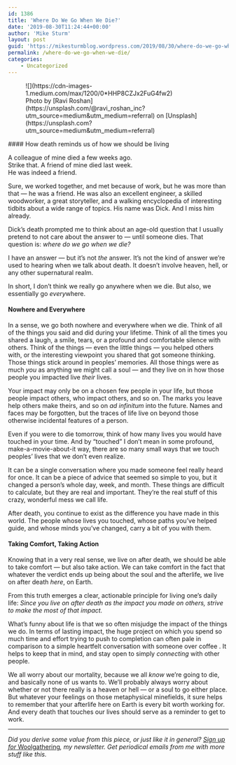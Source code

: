 ```yaml
---
id: 1386
title: 'Where Do We Go When We Die?'
date: '2019-08-30T11:24:44+00:00'
author: 'Mike Sturm'
layout: post
guid: 'https://mikesturmblog.wordpress.com/2019/08/30/where-do-we-go-when-we-die/'
permalink: /where-do-we-go-when-we-die/
categories:
    - Uncategorized
---
```


<figure class="wp-caption">![](https://cdn-images-1.medium.com/max/1200/0*HHP8CZJx2FuG4fw2)<figcaption class="wp-caption-text">Photo by [Ravi Roshan](https://unsplash.com/@ravi_roshan_inc?utm_source=medium&utm_medium=referral) on [Unsplash](https://unsplash.com?utm_source=medium&utm_medium=referral)</figcaption></figure>#### How death reminds us of how we should be living

A colleague of mine died a few weeks ago.   
Strike that. A friend of mine died last week.  
He was indeed a friend.

Sure, we worked together, and met because of work, but he was more than that — he was a friend. He was also an excellent engineer, a skilled woodworker, a great storyteller, and a walking encyclopedia of interesting tidbits about a wide range of topics. His name was Dick. And I miss him already.

Dick’s death prompted me to think about an age-old question that I usually pretend to not care about the answer to — until someone dies. That question is: *where do we go when we die?*

I have an answer — but it’s not *the* answer. It’s not the kind of answer we’re used to hearing when we talk about death. It doesn’t involve heaven, hell, or any other supernatural realm.

In short, I don’t think we really go anywhere when we die. But also, we essentially go *every*where.

#### Nowhere and Everywhere

In a sense, we go both nowhere and everywhere when we die. Think of all of the things you said and did during your lifetime. Think of all the times you shared a laugh, a smile, tears, or a profound and comfortable silence with others. Think of the things — even the little things — you helped others with, or the interesting viewpoint you shared that got someone thinking. Those things stick around in peoples’ memories. All those things were as much *you* as anything we might call a soul — and they live on in how those people you impacted live *their* lives.

Your impact may only be on a chosen few people in your life, but those people impact others, who impact others, and so on. The marks you leave help others make theirs, and so on *ad infinitum* into the future. Names and faces may be forgotten, but the traces of life live on beyond those otherwise incidental features of a person.

Even if you were to die tomorrow, think of how many lives you would have touched in your time. And by “touched” I don’t mean in some profound, make-a-movie-about-it way, there are so many small ways that we touch peoples’ lives that we don’t even realize.

It can be a single conversation where you made someone feel really heard for once. It can be a piece of advice that seemed so simple to you, but it changed a person’s whole day, week, and month. These things are difficult to calculate, but they are real and important. They’re the real stuff of this crazy, wonderful mess we call life.

After death, you continue to exist as the difference you have made in this world. The people whose lives you touched, whose paths you’ve helped guide, and whose minds you’ve changed, carry a bit of you with them.

#### Taking Comfort, Taking Action

Knowing that in a very real sense, we live on after death, we should be able to take comfort — but also take action. We can take comfort in the fact that whatever the verdict ends up being about the soul and the afterlife, we live on after death *here*, on Earth.

From this truth emerges a clear, actionable principle for living one’s daily life: *Since you live on after death as the impact you made on others, strive to make the most of that impact.*

What’s funny about life is that we so often misjudge the impact of the things we do. In terms of lasting impact, the huge project on which you spend so much time and effort trying to push to completion can often pale in comparison to a simple heartfelt conversation with someone over coffee . It helps to keep that in mind, and stay open to simply *connecting* with other people.

We all worry about our mortality, because we all *know* we’re going to die, and basically none of us wants to. We’ll probably always worry about whether or not there really is a heaven or hell — or a soul to go either place. But whatever your feelings on those metaphysical minefields, it sure helps to remember that your afterlife here on Earth is every bit worth working for. And every death that touches our lives should serve as a reminder to get to work.

---

*Did you derive some value from this piece, or just like it in general?* [*Sign up for* Woolgathering](https://mikesturm.net/woolgathering/)*, my newsletter. Get periodical emails from me with more stuff like this.*